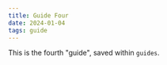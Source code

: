 ```yaml
---
title: Guide Four
date: 2024-01-04
tags: guide
---
```


This is the fourth "guide", saved within `guides`.